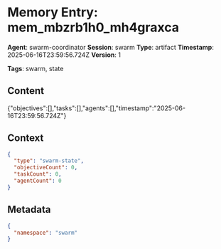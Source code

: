 # Memory Entry: mem_mbzrb1h0_mh4graxca

**Agent**: swarm-coordinator
**Session**: swarm
**Type**: artifact
**Timestamp**: 2025-06-16T23:59:56.724Z
**Version**: 1

**Tags**: swarm, state

## Content

{"objectives":[],"tasks":[],"agents":[],"timestamp":"2025-06-16T23:59:56.724Z"}

## Context

```json
{
  "type": "swarm-state",
  "objectiveCount": 0,
  "taskCount": 0,
  "agentCount": 0
}
```

## Metadata

```json
{
  "namespace": "swarm"
}
```
